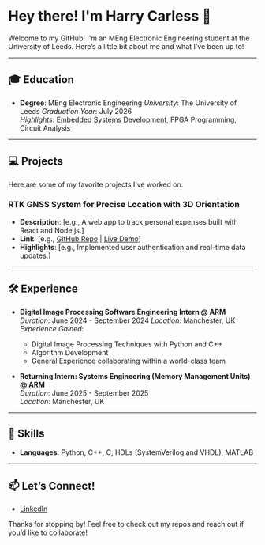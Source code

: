 # Hey there! I'm Harry Carless 👋

Welcome to my GitHub! I'm an MEng Electronic Engineering student at the University of Leeds. Here’s a little bit about me and what I’ve been up to!

---

## 🎓 Education
- **Degree**: MEng Electronic Engineering
  *University*: The University of Leeds
  *Graduation Year*: July 2026  
  *Highlights*: Embedded Systems Development, FPGA Programming, Circuit Analysis
  
---

## 💻 Projects
Here are some of my favorite projects I’ve worked on:

### RTK GNSS System for Precise Location with 3D Orientation
- **Description**: [e.g., A web app to track personal expenses built with React and Node.js.]   
- **Link**: [e.g., [GitHub Repo](https://github.com/yourusername/project1) | [Live Demo](https://yourwebsite.com)]  
- **Highlights**: [e.g., Implemented user authentication and real-time data updates.]

---

## 🛠️ Experience
- **Digital Image Processing Software Engineering Intern @ ARM**  
  *Duration*: June 2024 - September 2024 
  *Location*: Manchester, UK 
  *Experience Gained*:  
   - Digital Image Processing Techniques with Python and  C++
   - Algorithm Development
   - General Experience collaborating within a world-class team

- **Returning Intern: Systems Engineering (Memory Management Units) @ ARM**  
  *Duration*: June 2025 - September 2025  
  *Location*: Manchester, UK

---

## 🌟 Skills
- **Languages**: Python, C++, C, HDLs (SystemVerilog and VHDL), MATLAB  

---

## 📫 Let’s Connect!
- [LinkedIn](https://linkedin.com/in/yourprofile)  

Thanks for stopping by! Feel free to check out my repos and reach out if you’d like to collaborate!

